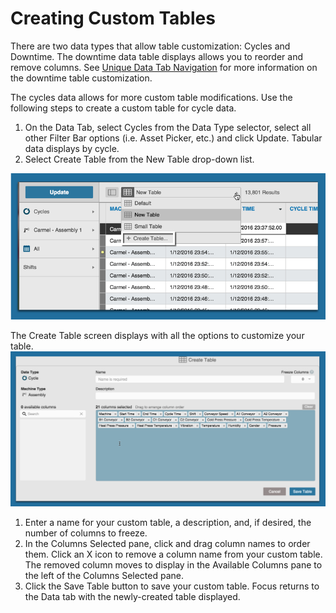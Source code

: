 # Creating Custom Tables

There are two data types that allow table customization: Cycles and Downtime. The downtime data table displays allows you to reorder and remove columns. See [Unique Data Tab Navigation](../dataTab/UniqueDataTabNav.md) for more information on the downtime table customization.

The cycles data allows for more custom table modifications. Use the following steps to create a custom table for cycle data.

 1. On the Data Tab, select Cycles from the Data Type selector, select all other Filter Bar options (i.e. Asset Picker, etc.) and click Update. Tabular data displays by cycle.
 2. Select Create Table from the New Table drop-down list.
 
 ![](dataTabCustomTable1.png)
 
   The Create Table screen displays with all the options to customize your table.
   ![](dataTabCustomTable2.png)
 
   1. Enter a name for your custom table, a description, and, if desired, the number of columns to freeze.
   2. In the Columns Selected pane, click and drag column names to order them. Click an X icon to remove a column name from your custom table. The removed column moves to display in the Available Columns pane to the left of the Columns Selected pane. 
   3. Click the Save Table button to save your custom table. Focus returns to the Data tab with  the newly-created table displayed.